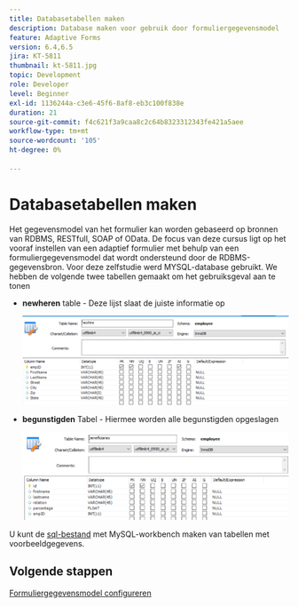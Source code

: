```yaml
---
title: Databasetabellen maken
description: Database maken voor gebruik door formuliergegevensmodel
feature: Adaptive Forms
version: 6.4,6.5
jira: KT-5811
thumbnail: kt-5811.jpg
topic: Development
role: Developer
level: Beginner
exl-id: 1136244a-c3e6-45f6-8af8-eb3c100f838e
duration: 21
source-git-commit: f4c621f3a9caa8c2c64b8323312343fe421a5aee
workflow-type: tm+mt
source-wordcount: '105'
ht-degree: 0%

---
```


# Databasetabellen maken

Het gegevensmodel van het formulier kan worden gebaseerd op bronnen van RDBMS, RESTfull, SOAP of OData. De focus van deze cursus ligt op het vooraf instellen van een adaptief formulier met behulp van een formuliergegevensmodel dat wordt ondersteund door de RDBMS-gegevensbron. Voor deze zelfstudie werd MYSQL-database gebruikt. We hebben de volgende twee tabellen gemaakt om het gebruiksgeval aan te tonen

* **newheren** table - Deze lijst slaat de juiste informatie op

  ![newheren](assets/newhire-table.png)


* **begunstigden** Tabel - Hiermee worden alle begunstigden opgeslagen

  ![begunstigden](assets/beneficiaries-table.png)

U kunt de [sql-bestand](assets/db-schema.sql) met MySQL-workbench maken van tabellen met voorbeeldgegevens.

## Volgende stappen

[Formuliergegevensmodel configureren](./configuring-form-data-model.md)
